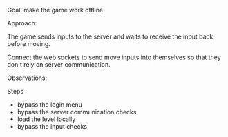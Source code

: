 Goal: make the game work offline

Approach:

The game sends inputs to the server and waits to receive the input back before moving. 

Connect the web sockets to send move inputs into themselves so that they don't rely on server communication. 

Observations:



Steps
- bypass the login menu
- bypass the server communication checks
- load the level locally
- bypass the input checks